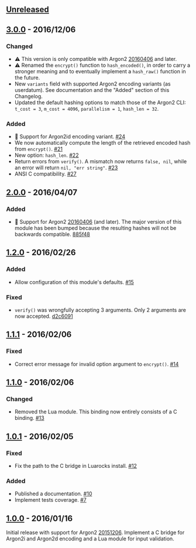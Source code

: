 ## [Unreleased][unreleased]

## [3.0.0] - 2016/12/06

### Changed

- :warning: This version is only compatible with Argon2
  [20160406](https://github.com/P-H-C/phc-winner-argon2/releases/tag/20160406)
  and later.
- :warning: Renamed the `encrypt()` function to `hash_encoded()`, in order to
  carry a stronger meaning and to eventually implement a `hash_raw()` function
  in the future.
- New `variants` field with supported Argon2 encoding variants (as userdatum).
  See documentation and the "Added" section of this Changelog.
- Updated the default hashing options to match those of the Argon2 CLI:
  `t_cost = 3`, `m_cost = 4096`, `parallelism = 1`, `hash_len = 32`.

### Added

- :stars: Support for Argon2id encoding variant.
  [#24](https://github.com/thibaultcha/lua-argon2/pull/24)
- We now automatically compute the length of the retrieved encoded hash from
  `encrypt()`. [#21](https://github.com/thibaultcha/lua-argon2/pull/21)
- New option: `hash_len`.
  [#22](https://github.com/thibaultcha/lua-argon2/pull/22)
- Return errors from `verify()`. A mismatch now returns `false, nil`, while an
  error will return `nil, "err string"`.
  [#23](https://github.com/thibaultcha/lua-argon2/pull/23)
- ANSI C compatibility.
  [#27](https://github.com/thibaultcha/lua-argon2/pull/27)

## [2.0.0] - 2016/04/07

### Added

- :stars: Support for Argon2
  [20160406](https://github.com/P-H-C/phc-winner-argon2/releases/tag/20160406)
  (and later). The major version of this module has been bumped because the
  resulting hashes will not be backwards compatible.
  [885f48](https://github.com/thibaultcha/lua-argon2/commit/885f488257dfcaa0acaa47da7b6fa709f2840bc7)

## [1.2.0] - 2016/02/26

### Added

- Allow configuration of this module's defaults.
  [#15](https://github.com/thibaultcha/lua-argon2/pull/15)

### Fixed

- `verify()` was wrongfully accepting 3 arguments. Only 2 arguments are now
  accepted. [d2c6091](https://github.com/thibaultcha/lua-argon2/commit/d2c60918797896437b35986dc3e9366327a74418)

## [1.1.1] - 2016/02/06

### Fixed

- Correct error message for invalid option argument to `encrypt()`.
  [#14](https://github.com/thibaultcha/lua-argon2/pull/14)

## [1.1.0] - 2016/02/06

### Changed

- Removed the Lua module. This binding now entirely consists of a C binding.
  [#13](https://github.com/thibaultcha/lua-argon2/pull/13)

## [1.0.1] - 2016/02/05

### Fixed

- Fix the path to the C bridge in Luarocks install.
  [#12](https://github.com/thibaultcha/lua-argon2/pull/12)

### Added

- Published a documentation.
  [#10](https://github.com/thibaultcha/lua-argon2/pull/10)
- Implement tests coverage.
  [#7](https://github.com/thibaultcha/lua-argon2/pull/7)

## [1.0.0] - 2016/01/16

Initial release with support for Argon2
[20151206](https://github.com/P-H-C/phc-winner-argon2/releases/tag/20151206).
Implement a C bridge for Argon2i and Argon2d encoding and a
Lua module for input validation.

[unreleased]: https://github.com/thibaultcha/lua-argon2/compare/3.0.0...master
[3.0.0]: https://github.com/thibaultcha/lua-argon2/compare/2.0.0...3.0.0
[2.0.0]: https://github.com/thibaultcha/lua-argon2/compare/1.2.0...2.0.0
[1.2.0]: https://github.com/thibaultcha/lua-argon2/compare/1.1.1...1.2.0
[1.1.1]: https://github.com/thibaultcha/lua-argon2/compare/1.1.0...1.1.1
[1.1.0]: https://github.com/thibaultcha/lua-argon2/compare/1.0.1...1.1.0
[1.0.1]: https://github.com/thibaultcha/lua-argon2/compare/1.0.0...1.0.1
[1.0.0]: https://github.com/thibaultcha/lua-argon2/compare/400523adde75084200095373e413c8563beb2a04...1.0.0
